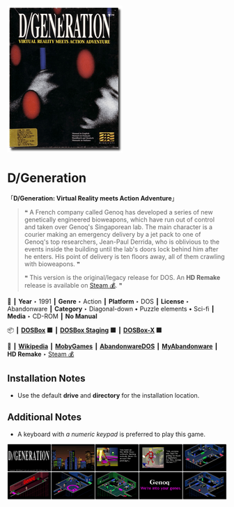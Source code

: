 ![](Thumbnail.png "application-thumbnail")

# D/Generation

「**D/Generation: Virtual Reality meets Action Adventure**」

> ❝ A French company called Genoq has developed a series of new genetically engineered bioweapons, which have run out of control and taken over Genoq's Singaporean lab. The main character is a courier making an emergency delivery by a jet pack to one of Genoq's top researchers, Jean-Paul Derrida, who is oblivious to the events inside the building until the lab's doors lock behind him after he enters. His point of delivery is ten floors away, all of them crawling with bioweapons. ❞
>
> ❝ This version is the original/legacy release for DOS. An **HD Remake** release is available on [Steam 💰](https://store.steampowered.com/app/389740/DGeneration_HD/). ❞
>

📌 ┃ **Year** ‣ 1991 ┃ **Genre** ‣ Action ┃ **Platform** ‣ DOS ┃ **License** ‣ Abandonware ┃ **Category** ‣ Diagonal-down • Puzzle elements • Sci-fi ┃ **Media** ‣ CD-ROM ┃ **No Manual** 

📦 ┃ **[DOSBox](https://www.dosbox.com/) 🟩** ┃ **[DOSBox Staging](https://dosbox-staging.github.io/) 🟩** ┃ **[DOSBox-X](https://dosbox-x.com/) 🟩** 

📎 ┃ **[Wikipedia](https://en.wikipedia.org/wiki/D/Generation)** ┃ **[MobyGames](https://www.mobygames.com/game/1274/dgeneration/)** ┃ **[AbandonwareDOS](https://www.abandonwaredos.com/abandonware-game.php?abandonware=D%2FGeneration&gid=1164)** ┃ **[MyAbandonware](https://www.myabandonware.com/game/d-generation-14l)** ┃ **HD Remake** ‣ [Steam 💰](https://store.steampowered.com/app/389740/DGeneration_HD/) 

## Installation Notes
- Use the default **drive** and **directory** for the installation location.

## Additional Notes
- A keyboard with *a numeric keypad* is preferred to play this game.

![](Montage.png "D/Generation")

